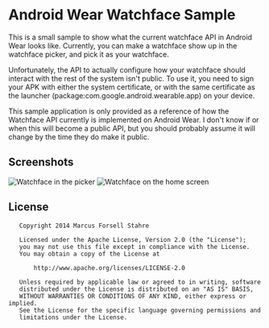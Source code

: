Android Wear Watchface Sample
=============================

This is a small sample to show what the current watchface API in Android Wear looks like. Currently,
you can make a watchface show up in the watchface picker, and pick it as your watchface.

Unfortunately, the API to actually configure how your watchface should interact with the rest of the
system isn't public. To use it, you need to sign your APK with either the system certificate, or
with the same certificate as the launcher (package:com.google.android.wearable.app) on your device.

This sample application is only provided as a reference of how the Watchface API currently is
implemented on Android Wear. I don't know if or when this will become a public API, but you should
probably assume it will change by the time they do make it public.

Screenshots
-----------

![Watchface in the picker](https://github.com/togi/android-wear-watchface/raw/master/picker.png)
![Watchface on the home screen](https://github.com/togi/android-wear-watchface/raw/master/screen.png)


License
-------

       Copyright 2014 Marcus Forsell Stahre

       Licensed under the Apache License, Version 2.0 (the "License");
       you may not use this file except in compliance with the License.
       You may obtain a copy of the License at

           http://www.apache.org/licenses/LICENSE-2.0

       Unless required by applicable law or agreed to in writing, software
       distributed under the License is distributed on an "AS IS" BASIS,
       WITHOUT WARRANTIES OR CONDITIONS OF ANY KIND, either express or implied.
       See the License for the specific language governing permissions and
       limitations under the License.
